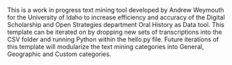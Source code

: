 This is a work in progress text mining tool developed by Andrew Weymouth for the University of Idaho to increase efficiency and accuracy of the Digital Scholarship and Open Strategies department Oral History as Data tool. This template can be iterated on by dropping new sets of transcriptions into the CSV folder and running Python within the hello.py file. Future iterations of this template will modularize the text mining categories into General, Geographic and Custom categories. 
